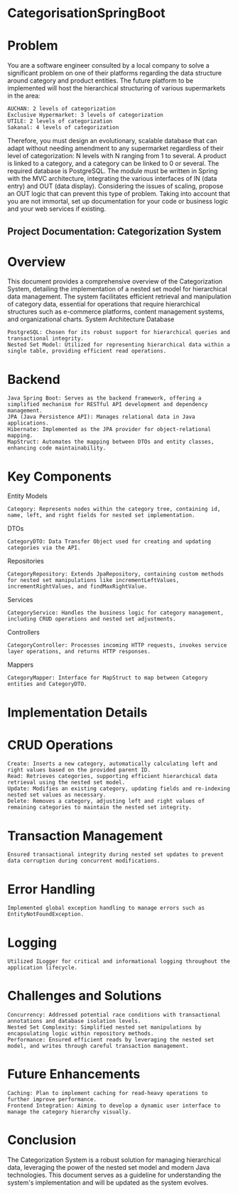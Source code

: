 # CategorisationSpringBoot
 # Problem
You are a software engineer consulted by a local company to solve a significant problem on one of their platforms regarding the data structure around category and product entities. The future platform to be implemented will host the hierarchical structuring of various supermarkets in the area:

    AUCHAN: 2 levels of categorization
    Exclusive Hypermarket: 3 levels of categorization
    UTILE: 2 levels of categorization
    Sakanal: 4 levels of categorization

Therefore, you must design an evolutionary, scalable database that can adapt without needing amendment to any supermarket regardless of their level of categorization: N levels with N ranging from 1 to several.
A product is linked to a category, and a category can be linked to 0 or several.
The required database is PostgreSQL.
The module must be written in Spring with the MVC architecture, integrating the various interfaces of IN (data entry) and OUT (data display).
Considering the issues of scaling, propose an OUT logic that can prevent this type of problem.
Taking into account that you are not immortal, set up documentation for your code or business logic and your web services if existing.
## Project Documentation: Categorization System
# Overview

This document provides a comprehensive overview of the Categorization System, detailing the implementation of a nested set model for hierarchical data management. The system facilitates efficient retrieval and manipulation of category data, essential for operations that require hierarchical structures such as e-commerce platforms, content management systems, and organizational charts.
System Architecture
Database

    PostgreSQL: Chosen for its robust support for hierarchical queries and transactional integrity.
    Nested Set Model: Utilized for representing hierarchical data within a single table, providing efficient read operations.

# Backend

    Java Spring Boot: Serves as the backend framework, offering a simplified mechanism for RESTful API development and dependency management.
    JPA (Java Persistence API): Manages relational data in Java applications.
    Hibernate: Implemented as the JPA provider for object-relational mapping.
    MapStruct: Automates the mapping between DTOs and entity classes, enhancing code maintainability.

# Key Components
Entity Models

    Category: Represents nodes within the category tree, containing id, name, left, and right fields for nested set implementation.

DTOs

    CategoryDTO: Data Transfer Object used for creating and updating categories via the API.

Repositories

    CategoryRepository: Extends JpaRepository, containing custom methods for nested set manipulations like incrementLeftValues, incrementRightValues, and findMaxRightValue.

Services

    CategoryService: Handles the business logic for category management, including CRUD operations and nested set adjustments.

Controllers

    CategoryController: Processes incoming HTTP requests, invokes service layer operations, and returns HTTP responses.

Mappers

    CategoryMapper: Interface for MapStruct to map between Category entities and CategoryDTO.

# Implementation Details
# CRUD Operations

    Create: Inserts a new category, automatically calculating left and right values based on the provided parent ID.
    Read: Retrieves categories, supporting efficient hierarchical data retrieval using the nested set model.
    Update: Modifies an existing category, updating fields and re-indexing nested set values as necessary.
    Delete: Removes a category, adjusting left and right values of remaining categories to maintain the nested set integrity.

# Transaction Management

    Ensured transactional integrity during nested set updates to prevent data corruption during concurrent modifications.

# Error Handling

    Implemented global exception handling to manage errors such as EntityNotFoundException.

# Logging

    Utilized ILogger for critical and informational logging throughout the application lifecycle.

# Challenges and Solutions

    Concurrency: Addressed potential race conditions with transactional annotations and database isolation levels.
    Nested Set Complexity: Simplified nested set manipulations by encapsulating logic within repository methods.
    Performance: Ensured efficient reads by leveraging the nested set model, and writes through careful transaction management.

# Future Enhancements

    Caching: Plan to implement caching for read-heavy operations to further improve performance.
    Frontend Integration: Aiming to develop a dynamic user interface to manage the category hierarchy visually.

# Conclusion

The Categorization System is a robust solution for managing hierarchical data, leveraging the power of the nested set model and modern Java technologies. This document serves as a guideline for understanding the system's implementation and will be updated as the system evolves.
